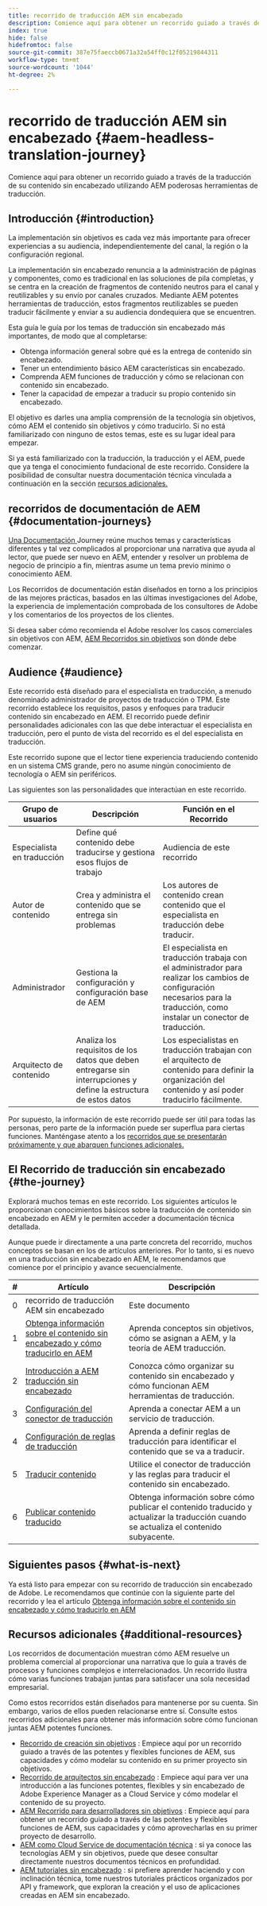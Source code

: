 ```yaml
---
title: recorrido de traducción AEM sin encabezado
description: Comience aquí para obtener un recorrido guiado a través de la traducción de su contenido sin encabezado utilizando AEM poderosas herramientas de traducción.
index: true
hide: false
hidefromtoc: false
source-git-commit: 387e75faeccb0671a32a54ff0c12f05219844311
workflow-type: tm+mt
source-wordcount: '1044'
ht-degree: 2%

---
```


# recorrido de traducción AEM sin encabezado {#aem-headless-translation-journey}

Comience aquí para obtener un recorrido guiado a través de la traducción de su contenido sin encabezado utilizando AEM poderosas herramientas de traducción.

## Introducción {#introduction}

La implementación sin objetivos es cada vez más importante para ofrecer experiencias a su audiencia, independientemente del canal, la región o la configuración regional.

La implementación sin encabezado renuncia a la administración de páginas y componentes, como es tradicional en las soluciones de pila completas, y se centra en la creación de fragmentos de contenido neutros para el canal y reutilizables y su envío por canales cruzados. Mediante AEM potentes herramientas de traducción, estos fragmentos reutilizables se pueden traducir fácilmente y enviar a su audiencia dondequiera que se encuentren.

Esta guía le guía por los temas de traducción sin encabezado más importantes, de modo que al completarse:

* Obtenga información general sobre qué es la entrega de contenido sin encabezado.
* Tener un entendimiento básico AEM características sin encabezado.
* Comprenda AEM funciones de traducción y cómo se relacionan con contenido sin encabezado.
* Tener la capacidad de empezar a traducir su propio contenido sin encabezado.

El objetivo es darles una amplia comprensión de la tecnología sin objetivos, cómo AEM el contenido sin objetivos y cómo traducirlo. Si no está familiarizado con ninguno de estos temas, este es su lugar ideal para empezar.

Si ya está familiarizado con la traducción, la traducción y el AEM, puede que ya tenga el conocimiento fundacional de este recorrido. Considere la posibilidad de consultar nuestra documentación técnica vinculada a continuación en la sección [recursos adicionales.](#additional-resources)

## recorridos de documentación de AEM {#documentation-journeys}

[Una Documentación ](/help/journey-documentation/home.md) Journey reúne muchos temas y características diferentes y tal vez complicados al proporcionar una narrativa que ayuda al lector, que puede ser nuevo en AEM, entender y resolver un problema de negocio de principio a fin, mientras asume un tema previo mínimo o conocimiento AEM.

Los Recorridos de documentación están diseñados en torno a los principios de las mejores prácticas, basados en las últimas investigaciones del Adobe, la experiencia de implementación comprobada de los consultores de Adobe y los comentarios de los proyectos de los clientes.

Si desea saber cómo recomienda el Adobe resolver los casos comerciales sin objetivos con AEM, [AEM Recorridos sin objetivos](/help/journey-headless/home.md) son dónde debe comenzar.

## Audience {#audience}

Este recorrido está diseñado para el especialista en traducción, a menudo denominado administrador de proyectos de traducción o TPM. Este recorrido establece los requisitos, pasos y enfoques para traducir contenido sin encabezado en AEM. El recorrido puede definir personalidades adicionales con las que debe interactuar el especialista en traducción, pero el punto de vista del recorrido es el del especialista en traducción.

Este recorrido supone que el lector tiene experiencia traduciendo contenido en un sistema CMS grande, pero no asume ningún conocimiento de tecnología o AEM sin periféricos.

Las siguientes son las personalidades que interactúan en este recorrido.

| Grupo de usuarios | Descripción | Función en el Recorrido |
|---|---|---|
| Especialista en traducción | Define qué contenido debe traducirse y gestiona esos flujos de trabajo | Audiencia de este recorrido |
| Autor de contenido | Crea y administra el contenido que se entrega sin problemas | Los autores de contenido crean contenido que el especialista en traducción debe traducir. |
| Administrador | Gestiona la configuración y configuración base de AEM | El especialista en traducción trabaja con el administrador para realizar los cambios de configuración necesarios para la traducción, como instalar un conector de traducción. |
| Arquitecto de contenido | Analiza los requisitos de los datos que deben entregarse sin interrupciones y define la estructura de estos datos | Los especialistas en traducción trabajan con el arquitecto de contenido para definir la organización del contenido y así poder traducirlo fácilmente. |

Por supuesto, la información de este recorrido puede ser útil para todas las personas, pero parte de la información puede ser superflua para ciertas funciones. Manténgase atento a los [recorridos que se presentarán próximamente y que abarquen funciones adicionales.](/help/journey-documentation/home.md#journeys)

## El Recorrido de traducción sin encabezado {#the-journey}

Explorará muchos temas en este recorrido. Los siguientes artículos le proporcionan conocimientos básicos sobre la traducción de contenido sin encabezado en AEM y le permiten acceder a documentación técnica detallada.

Aunque puede ir directamente a una parte concreta del recorrido, muchos conceptos se basan en los de artículos anteriores. Por lo tanto, si es nuevo en una traducción sin encabezado en AEM, le recomendamos que comience por el principio y avance secuencialmente.

| # | Artículo | Descripción |
|---|---|---|
| 0 | recorrido de traducción AEM sin encabezado | Este documento |
| 1 | [Obtenga información sobre el contenido sin encabezado y cómo traducirlo en AEM](learn-about.md) | Aprenda conceptos sin objetivos, cómo se asignan a AEM, y la teoría de AEM traducción. |
| 2 | [Introducción a AEM traducción sin encabezado](getting-started.md) | Conozca cómo organizar su contenido sin encabezado y cómo funcionan AEM herramientas de traducción. |
| 3 | [Configuración del conector de traducción](configure-connector.md) | Aprenda a conectar AEM a un servicio de traducción. |
| 4 | [Configuración de reglas de traducción](translation-rules.md) | Aprenda a definir reglas de traducción para identificar el contenido que se va a traducir. |
| 5 | [Traducir contenido](translate-content.md) | Utilice el conector de traducción y las reglas para traducir el contenido sin encabezado. |
| 6 | [Publicar contenido traducido](publish-content.md) | Obtenga información sobre cómo publicar el contenido traducido y actualizar la traducción cuando se actualiza el contenido subyacente. |

## Siguientes pasos {#what-is-next}

Ya está listo para empezar con su recorrido de traducción sin encabezado de Adobe. Le recomendamos que continúe con la siguiente parte del recorrido y lea el artículo [Obtenga información sobre el contenido sin encabezado y cómo traducirlo en AEM](learn-about.md)

## Recursos adicionales {#additional-resources}

Los recorridos de documentación muestran cómo AEM resuelve un problema comercial al proporcionar una narrativa que lo guía a través de procesos y funciones complejos e interrelacionados. Un recorrido ilustra cómo varias funciones trabajan juntas para satisfacer una sola necesidad empresarial.

Como estos recorridos están diseñados para mantenerse por su cuenta. Sin embargo, varios de ellos pueden relacionarse entre sí. Consulte estos recorridos adicionales para obtener más información sobre cómo funcionan juntas AEM potentes funciones.

* [Recorrido de creación sin objetivos](/help/journey-headless/author/overview.md) : Empiece aquí por un recorrido guiado a través de las potentes y flexibles funciones de AEM, sus capacidades y cómo modelar su contenido en su primer proyecto sin objetivos.
* [Recorrido de arquitectos sin encabezado](/help/journey-headless/architect/overview.md) : Empiece aquí para ver una introducción a las funciones potentes, flexibles y sin encabezado de Adobe Experience Manager as a Cloud Service y cómo modelar el contenido de su proyecto.
* [AEM Recorrido para desarrolladores sin objetivos](/help/journey-headless/developer/overview.md) : Empiece aquí para obtener un recorrido guiado a través de las potentes y flexibles funciones de AEM, sus capacidades y cómo aprovecharlas en su primer proyecto de desarrollo.
* [AEM como Cloud Service de documentación técnica](https://experienceleague.adobe.com/docs/experience-manager-cloud-service.html?lang=es) : si ya conoce las tecnologías AEM y sin objetivos, puede que desee consultar directamente nuestros documentos técnicos en profundidad.
* [AEM tutoriales sin encabezado](https://experienceleague.adobe.com/docs/experience-manager-learn/getting-started-with-aem-headless/overview.html) : si prefiere aprender haciendo y con inclinación técnica, tome nuestros tutoriales prácticos organizados por API y framework, que exploran la creación y el uso de aplicaciones creadas en AEM sin encabezado.
